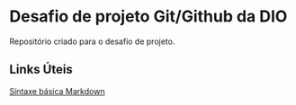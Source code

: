 # Desafio de projeto Git/Github da DIO
Repositório criado para o desafio de projeto.

## Links Úteis

[Síntaxe básica Markdown](https://www.markdownguide.org/basic-syntax/)


